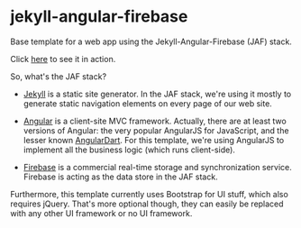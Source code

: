 jekyll-angular-firebase
=======================

Base template for a web app using the Jekyll-Angular-Firebase (JAF) stack.

Click [here](http://maxhorstmann.github.io/jekyll-angular-firebase) to see it in action.

So, what's the JAF stack?

* [Jekyll](http://jekyllrb.com) is a static site generator. In the JAF stack, we're using it mostly to 
generate static navigation elements on every page of our web site.

* [Angular](https://angularjs.org) is a client-site MVC framework. Actually, there are at least two versions 
of Angular: the very popular AngularJS for JavaScript, and the lesser known [AngularDart](https://angulardart.org).
For this template, we're using AngularJS to implement all the business logic (which runs client-side).

* [Firebase](https://www.firebase.com) is a commercial real-time storage and synchronization service. Firebase
is acting as the data store in the JAF stack.

Furthermore, this template currently uses Bootstrap for UI stuff, which also requires jQuery. That's more 
optional though, they can easily be replaced with any other UI framework or no UI framework.




